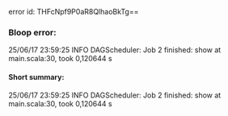 error id: THFcNpf9P0aR8QlhaoBkTg==
### Bloop error:

25/06/17 23:59:25 INFO DAGScheduler: Job 2 finished: show at main.scala:30, took 0,120644 s
#### Short summary: 

25/06/17 23:59:25 INFO DAGScheduler: Job 2 finished: show at main.scala:30, took 0,120644 s
